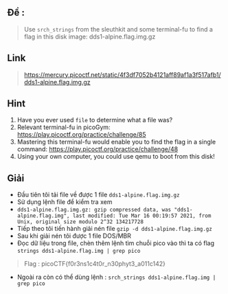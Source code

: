 ## Đề :
> Use `srch_strings` from the sleuthkit and some terminal-fu to find a flag in this disk image: dds1-alpine.flag.img.gz
## Link 
> https://mercury.picoctf.net/static/4f3df7052b4121aff89af1a3f517afb1/dds1-alpine.flag.img.gz
## Hint 
1. Have you ever used `file` to determine what a file was?
2. Relevant terminal-fu in picoGym: https://play.picoctf.org/practice/challenge/85
3. Mastering this terminal-fu would enable you to find the flag in a single command: https://play.picoctf.org/practice/challenge/48
4. Using your own computer, you could use qemu to boot from this disk!
## Giải 
- Đầu tiên tôi tải file về được 1 file `dds1-alpine.flag.img.gz`
- Sử dụng lệnh file để kiểm tra xem
- `dds1-alpine.flag.img.gz: gzip compressed data, was "dds1-alpine.flag.img", last modified: Tue Mar 16 00:19:57 2021, from Unix, original size modulo 2^32 134217728`
- Tiếp theo tôi tiến hành giải nén file `gzip -d dds1-alpine.flag.img.gz`
- Sau khi giải nén tôi được 1 file DOS/MBR
- Đọc dữ liệu trong file, chèn thêm lệnh tìm chuỗi pico vào thì ta có flag `strings dds1-alpine.flag.img | grep pico   `
> Flag : picoCTF{f0r3ns1c4t0r_n30phyt3_a011c142}
- Ngoài ra còn có thể dùng lệnh : `srch_strings dds1-alpine.flag.img | grep pico`